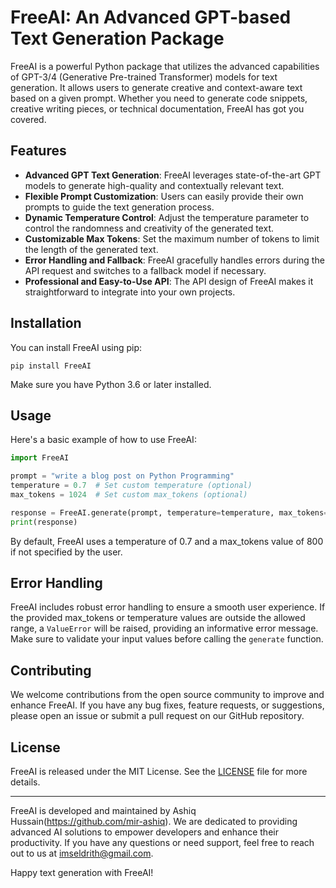 # FreeAI: An Advanced GPT-based Text Generation Package

<!-- ![FreeAI Logo](/img/freeai_logo.png)-->

FreeAI is a powerful Python package that utilizes the advanced capabilities of GPT-3/4 (Generative Pre-trained Transformer) models for text generation. It allows users to generate creative and context-aware text based on a given prompt. Whether you need to generate code snippets, creative writing pieces, or technical documentation, FreeAI has got you covered.

## Features

- **Advanced GPT Text Generation**: FreeAI leverages state-of-the-art GPT models to generate high-quality and contextually relevant text.
- **Flexible Prompt Customization**: Users can easily provide their own prompts to guide the text generation process.
- **Dynamic Temperature Control**: Adjust the temperature parameter to control the randomness and creativity of the generated text.
- **Customizable Max Tokens**: Set the maximum number of tokens to limit the length of the generated text.
- **Error Handling and Fallback**: FreeAI gracefully handles errors during the API request and switches to a fallback model if necessary.
- **Professional and Easy-to-Use API**: The API design of FreeAI makes it straightforward to integrate into your own projects.

## Installation

You can install FreeAI using pip:

```shell
pip install FreeAI
```

Make sure you have Python 3.6 or later installed.

## Usage

Here's a basic example of how to use FreeAI:

```python
import FreeAI

prompt = "write a blog post on Python Programming"
temperature = 0.7  # Set custom temperature (optional)
max_tokens = 1024  # Set custom max_tokens (optional)

response = FreeAI.generate(prompt, temperature=temperature, max_tokens=max_tokens)
print(response)
```

By default, FreeAI uses a temperature of 0.7 and a max_tokens value of 800 if not specified by the user.

## Error Handling

FreeAI includes robust error handling to ensure a smooth user experience. If the provided max_tokens or temperature values are outside the allowed range, a `ValueError` will be raised, providing an informative error message. Make sure to validate your input values before calling the `generate` function.

## Contributing

We welcome contributions from the open source community to improve and enhance FreeAI. If you have any bug fixes, feature requests, or suggestions, please open an issue or submit a pull request on our GitHub repository.

## License

FreeAI is released under the MIT License. See the [LICENSE](https://github.com/mir-ashiq/FreeAI/blob/main/LICENSE) file for more details.

---

FreeAI is developed and maintained by Ashiq Hussain(https://github.com/mir-ashiq). We are dedicated to providing advanced AI solutions to empower developers and enhance their productivity. If you have any questions or need support, feel free to reach out to us at imseldrith@gmail.com.

Happy text generation with FreeAI!